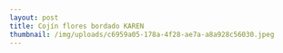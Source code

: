 ```yaml
---
layout: post
title: Cojín flores bordado KAREN
thumbnail: /img/uploads/c6959a05-178a-4f28-ae7a-a8a928c56030.jpeg
---
```


